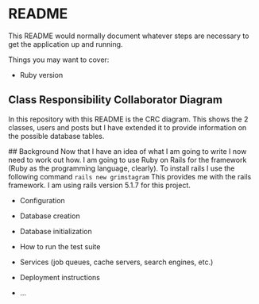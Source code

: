 # README

This README would normally document whatever steps are necessary to get the
application up and running.

Things you may want to cover:

* Ruby version

## Class Responsibility Collaborator Diagram
In this repository with this README is the CRC diagram.
This shows the 2 classes, users and posts but I have extended it to provide information on the possible database tables.

## Background
Now that I have an idea of what I am going to write I now need to work out how.
I am going to use Ruby on Rails for the framework (Ruby as the programming language, clearly).
To install rails I use the following command `rails new grimstagram`
This provides me with the rails framework.
I am using rails version 5.1.7 for this project.



* Configuration

* Database creation

* Database initialization

* How to run the test suite

* Services (job queues, cache servers, search engines, etc.)

* Deployment instructions

* ...

